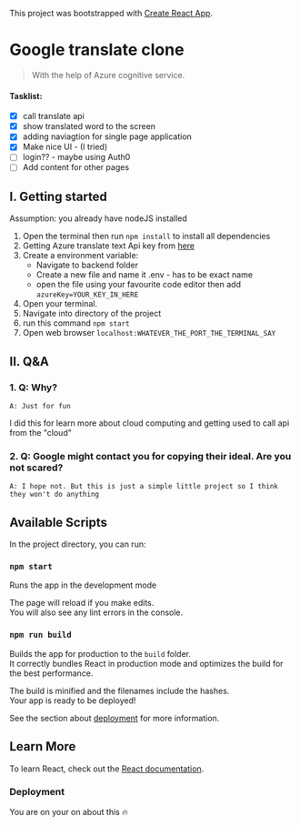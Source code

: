 This project was bootstrapped with [Create React App](https://github.com/facebook/create-react-app).

# Google translate clone
>  With the help of Azure cognitive service.

#### Tasklist: 
- [x] call translate api
- [x] show translated word to the screen
- [x] adding naviagtion for single page application
- [x] Make nice UI  - (I tried)
- [ ] login?? -  maybe using Auth0
- [ ] Add content for other pages

## I. Getting started

Assumption: you already have nodeJS installed

1. Open the terminal then run ```npm install``` to install all dependencies
1. Getting Azure translate text Api key from [here](https://docs.microsoft.com/en-us/azure/cognitive-services/translator/translator-text-how-to-signup)
2. Create a environment variable:
    * Navigate to backend folder 
    * Create a new file and name it .env - has to be exact name
    * open the file using your favourite code editor then add 
    ```azureKey=YOUR_KEY_IN_HERE```
3. Open your terminal.
4. Navigate into directory of the project
5. run this command ```npm start```
6. Open web browser ```localhost:WHATEVER_THE_PORT_THE_TERMINAL_SAY```

## II. Q&A
### 1. Q: Why?
    A: Just for fun
I did this for learn more about cloud computing and getting used to call api from the "cloud"
### 2. Q: Google might contact you for copying their ideal. Are you not scared?
    A: I hope not. But this is just a simple little project so I think they won't do anything

## Available Scripts

In the project directory, you can run:

### `npm start`

Runs the app in the development mode

The page will reload if you make edits.<br>
You will also see any lint errors in the console.

### `npm run build`

Builds the app for production to the `build` folder.<br>
It correctly bundles React in production mode and optimizes the build for the best performance.

The build is minified and the filenames include the hashes.<br>
Your app is ready to be deployed!

See the section about [deployment](https://facebook.github.io/create-react-app/docs/deployment) for more information.


## Learn More

To learn React, check out the [React documentation](https://reactjs.org/).

### Deployment
 You are on your on about this :fire:
